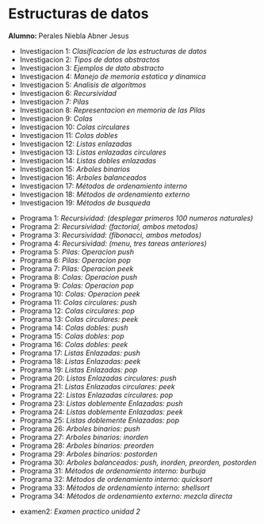 <h1>Estructuras de datos</h1>
<b>Alumno: </b>Perales Niebla Abner Jesus
<ul>
  <li b>Investigacion 1: </b> <i> Clasificacion de las estructuras de datos</i>
  <li b>Investigacion 2: </b> <i> Tipos de datos abstractos</i>
  <li b>Investigacion 3: </b> <i> Ejemplos de dato abstracto</i>
  <li b>Investigacion 4: </b> <i> Manejo de memoria estatica y dinamica</i>
  <li b>Investigacion 5: </b> <i> Analisis de algoritmos</i>
  <li b>Investigacion 6: </b> <i> Recursividad</i>
  <li b>Investigacion 7: </b> <i> Pilas</i>
  <li b>Investigacion 8: </b> <i> Representacion en memoria de las Pilas</i>
  <li b>Investigacion 9: </b> <i> Colas</i>
  <li b>Investigacion 10: </b> <i> Colas circulares</i>
  <li b>Investigacion 11: </b> <i> Colas dobles</i>
  <li b>Investigacion 12: </b> <i> Listas enlazadas</i>
  <li b>Investigacion 13: </b> <i> Listas enlazadas circulares</i>
  <li b>Investigacion 14: </b> <i> Listas dobles enlazadas</i>
  <li b>Investigacion 15: </b> <i> Arboles binarios</i>
  <li b>Investigacion 16: </b> <i> Arboles balanceados</i>
  <li b>Investigacion 17: </b> <i> Métodos de ordenamiento interno</i>
  <li b>Investigacion 18: </b> <i> Métodos de ordenamiento externo</i>
  <li b>Investigacion 19: </b> <i> Métodos de busqueda</i>
</ul>

<ul>
  <li b>Programa 1: </b> <i> Recursividad: (desplegar primeros 100 numeros naturales)</i>
  <li b>Programa 2: </b> <i> Recursividad: (factorial, ambos metodos)</i>
  <li b>Programa 3: </b> <i> Recursividad: (fibonacci, ambos metodos)</i>
  <li b>Programa 4: </b> <i> Recursividad: (menu, tres tareas anteriores)</i>
  <li b>Programa 5: </b> <i> Pilas: Operacion push</i>
  <li b>Programa 6: </b> <i> Pilas: Operacion pop</i>
  <li b>Programa 7: </b> <i> Pilas: Operacion peek</i>
  <li b>Programa 8: </b> <i> Colas: Operacion push</i>
  <li b>Programa 9: </b> <i> Colas: Operacion pop</i>
  <li b>Programa 10: </b> <i> Colas: Operacion peek</i>
  <li b>Programa 11: </b> <i> Colas circulares: push</i>
  <li b>Programa 12: </b> <i> Colas circulares: pop</i>
  <li b>Programa 13: </b> <i> Colas circulares: peek</i>
  <li b>Programa 14: </b> <i> Colas dobles: push</i>
  <li b>Programa 15: </b> <i> Colas dobles: pop</i>
  <li b>Programa 16: </b> <i> Colas dobles: peek</i>
  <li b>Programa 17: </b> <i> Listas Enlazadas: push</i>
  <li b>Programa 18: </b> <i> Listas Enlazadas: peek</i>
  <li b>Programa 19: </b> <i> Listas Enlazadas: pop</i>
  <li b>Programa 20: </b> <i> Listas Enlazadas circulares: push</i>
  <li b>Programa 21: </b> <i> Listas Enlazadas circulares: peek</i>
  <li b>Programa 22: </b> <i> Listas Enlazadas circulares: pop</i>
  <li b>Programa 23: </b> <i> Listas doblemente Enlazadas: push</i>
  <li b>Programa 24: </b> <i> Listas doblemente Enlazadas: peek</i>
  <li b>Programa 25: </b> <i> Listas doblemente Enlazadas: pop</i>
  <li b>Programa 26: </b> <i> Arboles binarios: push</i>
  <li b>Programa 27: </b> <i> Arboles binarios: inorden</i>
  <li b>Programa 28: </b> <i> Arboles binarios: preorden</i>
  <li b>Programa 29: </b> <i> Arboles binarios: postorden</i>
  <li b>Programa 30: </b> <i> Arboles balanceados: push, inorden, preorden, postorden</i>
  <li b>Programa 31: </b> <i> Métodos de ordenamiento interno: burbuja</i>
  <li b>Programa 32: </b> <i> Métodos de ordenamiento interno: quicksort</i>
  <li b>Programa 33: </b> <i> Métodos de ordenamiento interno: shellsort</i>
  <li b>Programa 34: </b> <i> Métodos de ordenamiento externo: mezcla directa</i>
</ul>

<ul>
  <li b>examen2: </b> <i> Examen practico unidad 2</i>
</ul>
